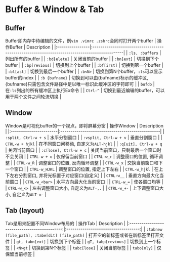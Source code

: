 # Buffer & Window & Tab

## Buffer
Buffer即内存中待编辑的文件，例`vim .vimrc .zshrc`会同时打开两个buffer
| 操作Buffer      | Description                                                                                  |
|:----------------|:---------------------------------------------------------------------------------------------|
| `:ls, :buffers` | 列出所有的buffer                                                                             |
| `:bd[elete]`    | 关闭当前的buffer                                                                             |
| `:bn[ext]`      | 切换到下个buffer                                                                             |
| `:bp[revious]`  | 切换到上个buffer                                                                             |
| `:bf[irst]`     | 切换到第一个buffer                                                                           |
| `:bl[ast]`      | 切换到最后一个buffer                                                                         |
| `:b<N>`         | 切换到第N个buffer，`:ls`可以显示buffer的index                                                |
| `:b {bufname}`  | 切换到可以由{bufname}标示的缓冲区, {bufname}只需包含文件路径中足以唯一标识此缓冲区的字符即可 |
| `bufdo`         | 在`:ls`列出的所有缓冲区上执行Ex命令                                                          |
| `Ctrl-^`        | 切换到最近编辑的buffer，可以用于两个文件之间轮流切换                                         |

## Window
Window是可视化buffer的一个视点，即将屏幕分窗
| 操作Window             | Description                                      |
|:-----------------------|:-------------------------------------------------|
| `:split, Ctrl-w + s`   | 水平分割窗口                                     |
| `:vsplit, Ctrl-w + v`  | 垂直分割窗口                                     |
| `CTRL-w + hjkl`        | 在不同窗口间移动, 自定义为`ALT-hjkl`             |
| `:q[uit], Ctrl-w + q`  | 关闭当前窗口                                     |
| `:c[lose], Ctrl-w + c` | 关闭当前窗口，只剩最后一个窗口时不会关闭         |
| `CTRL-w + o`           | 仅保留当前窗口                                   |
| `CTRL-w_r`             | 调整窗口的位置, 循环调整                         |
| `CTRL-w_R`             | 调整窗口的位置, 反向循环调整                     |
| `CTRL-w_x`             | 交换当前窗口和下一个窗口                         |
| `CTRL-w_HJKL`          | 调整窗口的位置, 指定上下左右                     |
| `CTRL-w_hjkl`          | 在上下左右分割窗口, 并将光标置于对应窗口(自定义) |
| `CTRL-w__`             | 垂直方向最大化当前窗口                           |
| `CTRL-w_<bar>`         | 水平方向最大化当前窗口                           |
| `CTRL-w_=`             | 使各窗口均等                                     |
| `CTRL-w_<>`            | 左右调整窗口大小, 自定义为`ALT-,.`               |
| `CTRL-w_+-`            | 上下调整窗口大小, 自定义为`ALT-=-`               |

## Tab (layout)
Tab是用来配置不同Window布局的
| 操作Tab                                       | Description                          |
|:---------------------------------------------:|:------------------------------------:|
| `:tabnew [file_path], :tabe[dit] [file_path]` | 打开空的新标签或者在新标签里打开文件 |
| `gt, tabn[ext]`                               | 切换到下个标签                       |
| `gT, tabp[revious]`                           | 切换到上一个标签                     |
| `<N>gt`                                       | 切换到第N个标签                      |
| `tabc[lose]`                                  | 关闭当前标签                         |
| `tabo[nly]`                                   | 仅保留当前标签                       |

